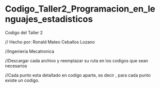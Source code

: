 # Codigo_Taller2_Programacion_en_lenguajes_estadisticos
Codigo del Taller 2

// Hecho por: Ronald Mateo Ceballos Lozano

//Ingenieria Mecatronica

//Descargar cada archivo y reemplazar su ruta en los codigos que sean necesarios

//Cada punto esta detallado en codigo aparte, es decir , para cada punto existe un codigo.
